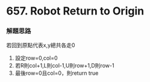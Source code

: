 # 657. Robot Return to Origin
### 解題思路
若回到原點代表x,y總共各走0 <br>
1. 設定row=0,col=0
2. 若R則col+1,L則col-1,U則row+1,D則row-1
3. 最後row=0且col=0，則return true
